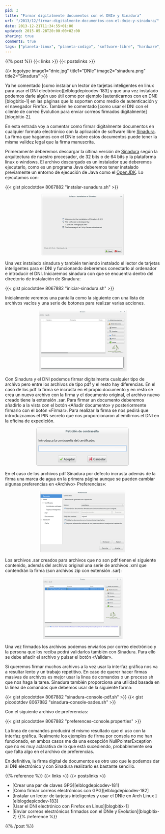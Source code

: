 ```yaml
---
pid: 3
title: "Firmar digitalmente documentos con el DNIe y Sinadura"
url: "/2013/12/firmar-digitalmente-documentos-con-el-dnie-y-sinadura/"
date: 2013-12-21T11:34:55+01:00
updated: 2015-05-28T20:00:00+02:00
sharing: true
comments: true
tags: ["planeta-linux", "planeta-codigo", "software-libre", "hardware", "software"]
---
```


{{% post %}}
{{< links >}}
{{< postslinks >}}

{{< logotype image1="dnie.jpg" title1="DNIe" image2="sinadura.png" title2="Sinadura" >}}

Ya he comentado [como instalar un lector de tarjetas inteligentes en linux para usar el DNI electrónico][elblogdepicodev-183] y que una vez instalado podemos darle algún uso útil como por ejemplo [autenticarnos con en DNI][blogbitix-1] en las páginas que lo soporten como medio de autenticación y el navegador Firefox. También he comentado [como usar el DNI con el cliente de correo Evolution para enviar correos firmados digitalmente][blogbitix-2].

En esta entrada voy a comentar como firmar digitalmente documentos en cualquier formato electrónico con la aplicación de software libre [Sinadura](http://www.sinadura.net/es/). La firma que hagamos con el DNIe sobre estos documentos puede tener la misma validez legal que la firma manuscrita.

Primeramente deberemos descargar la última versión de [Sinadura](http://www.sinadura.net/es/) según la arquitectura de nuestro procesador, de 32 bits o de 64 bits y la plataforma linux o windows. El archivo descargado es un instalador que deberemos ejecutarlo, como es un programa Java deberemos tener instalado previamente un entorno de ejecución de Java como el [OpenJDK](http://openjdk.java.net/). Lo ejecutamos con:

{{< gist picodotdev 8067882 "instalar-sunadura.sh" >}}

<div class="media" style="text-align: center;">
    <a href="assets/images/custom/posts/3/instalador-sinadura.png" title="Instalador Sinadura" data-gallery><img src="assets/images/custom/posts/3/instalador-sinadura-thumb.png" alt="Instalador Sinadura" title="Instalador Sinadura"></a>
</div>

Una vez instalado sinadura y también teniendo instalado el lector de tarjetas inteligentes para el DNI y funcionando deberemos conectarlo al ordenador e introducir el DNI. Iniciaremos sinadura con que se encuentra dentro del directorio de instalación de Sinadura:

{{< gist picodotdev 8067882 "iniciar-sinadura.sh" >}}

Inicialmente veremos una pantalla como la siguiente con una lista de archivos vacíos y una serie de botones para realizar varias acciones.

<div class="media" style="text-align: center;">
    <a href="assets/images/custom/posts/3/sinadura.png" title="Sinadura" data-gallery><img src="assets/images/custom/posts/3/sinadura-thumb.png" alt="Sinadura" title="Sinadura"></a>
</div>

Con Sinadura y el DNI podemos firmar digitalmente cualquier tipo de archivo pero entre los archivos de tipo pdf y el resto hay diferencias. En el caso de los pdf la firma se incrusta en el propio documento y en resto se crea un nuevo archivo con la firma y el documento original, el archivo nuevo creado tiene la extensión .sar. Para firmar un documento deberemos añadirlo a la vista con el botón «Añadir documento» y posteriormente firmarlo con el botón «Firmar». Para realizar la firma se nos pedirá que introduzcamos el PIN secreto que nos proporcionaron al emitirnos el DNI en la oficina de expedición.

<div class="media" style="text-align: center;">
    <a href="assets/images/custom/posts/3/pin.png" title="Preferencias de Sinadura" data-gallery><img src="assets/images/custom/posts/3/pin-thumb.png" alt="Administrador de dispositivos (1)" title="Preferencias de Sinadura"></a>
</div>

En el caso de los archivos pdf Sinadura por defecto incrusta además de la firma una marca de agua en la primera página aunque se pueden cambiar algunas preferencias en «Archivo> Preferencias»:

<div class="media" style="text-align: center;">
    <a href="assets/images/custom/posts/3/preferencias-sinadura.png" title="Preferencias de Sinadura" data-gallery><img src="assets/images/custom/posts/3/preferencias-sinadura-thumb.png" alt="Preferencias de Sinadura" title="Preferencias de Sinadura"></a>
</div>

Los archivos .sar creados para archivos que no son pdf tienen el siguiente contenido, además del archivo original una serie de archivos .xml que contendrán la firma (son archivos zip con extensión .sar):

<div class="media" style="text-align: center;">
    <a href="assets/images/custom/posts/3/sinadura-documento-firmado.png" title="Documento firmado con Sinadura" data-gallery><img src="assets/images/custom/posts/3/sinadura-documento-firmado-thumb.png" alt="Documento firmado con Sinadura" title="Documento firmado con Sinadura"></a>
</div>

Una vez firmados los archivos podemos enviarlos por correo electrónico y la persona que los reciba podrá validarlos también con Sinadura. Para ello se debe añadir el archivo y pulsar el botón «Validar».

Si queremos firmar muchos archivos a la vez usar la interfaz gráfica nos va a resultar lento y un trabajo repetitivo. En caso de querer hacer firmas masivas de archivos es mejor usar la linea de comandos o un proceso sh que nos haga la tarea. Sinadura también proporciona una utilidad basada en la linea de comandos que debemos usar de la siguiente forma:

{{< gist picodotdev 8067882 "sinadura-console-pdf.sh" >}}
{{< gist picodotdev 8067882 "sinadura-console-xades.sh" >}}

Con el siguiente archivo de preferencias:

{{< gist picodotdev 8067882 "preferences-console.properties" >}}

La linea de comandos producirá el mismo resultado que el uso con la interfaz gráfica. Realmente los ejemplos de firma por consola no me han funcionado, en ambos casos me da una excepción NullPointerException que no es muy aclarativa de lo que está sucediendo, probablemente sea que falta algo en el archivo de preferencias.

En definitiva, la firma digital de documentos es otro uso que le podemos dar al DNI electrónico y con Sinadura realizarlo es bastante sencillo.

{{% reference %}}
{{< links >}}
{{< postslinks >}}
* [Crear una par de claves GPG][elblogdepicodev-181]
* [Como firmar correos electrónicos con GPG][elblogdepicodev-182]
* [Instalar un lector de tarjetas inteligentes y usar el DNIe en Arch Linux ][elblogdepicodev-183]
* [Usar el DNI electrónico con Firefox en Linux][blogbitix-1]
* [Enviar correos electrónicos firmados con el DNIe y Evolution][blogbitix-2]
{{% /reference %}}

{{% /post %}}
